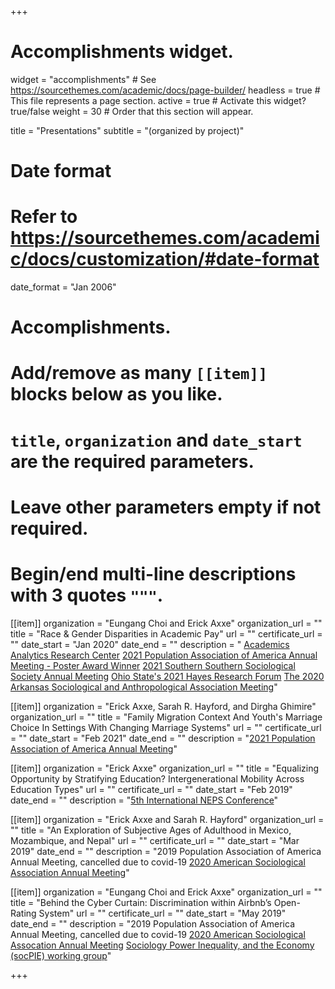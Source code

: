 +++
# Accomplishments widget.
widget = "accomplishments"  # See https://sourcethemes.com/academic/docs/page-builder/
headless = true  # This file represents a page section.
active = true  # Activate this widget? true/false
weight = 30  # Order that this section will appear.

title = "Presentations"
subtitle = "(organized by project)"

# Date format
#   Refer to https://sourcethemes.com/academic/docs/customization/#date-format
date_format = "Jan 2006"

# Accomplishments.
#   Add/remove as many `[[item]]` blocks below as you like.
#   `title`, `organization` and `date_start` are the required parameters.
#   Leave other parameters empty if not required.
#   Begin/end multi-line descriptions with 3 quotes `"""`.

[[item]]
  organization = "Eungang Choi and Erick Axxe"
  organization_url = ""
  title = "Race & Gender Disparities in Academic Pay"
  url = ""
  certificate_url = ""
  date_start = "Jan 2020"
  date_end = ""
  description = "
  [Academics Analytics Research Center](https://youtu.be/4jjbHm9wnSs)
  [2021 Population Association of America Annual Meeting - Poster Award Winner](/updates/presentations/PAA2021_poster.pdf)
  [2021 Southern Southern Sociological Society Annual Meeting](/updates/presentations/AcademicInequality_SSS_20210408.pdf)
  [Ohio State's 2021 Hayes Research Forum](/updates/presentations/AcademicInequality_Hayes_20210408.pdf)
  [The 2020 Arkansas Sociological and Anthropological Association Meeting](/updates/presentations/ArkConf_AxxeChoi_20201105.pdf)"

[[item]]
  organization = "Erick Axxe, Sarah R. Hayford, and Dirgha Ghimire"
  organization_url = ""
  title = "Family Migration Context And Youth's Marriage Choice In Settings With Changing Marriage Systems"
  url = ""
  certificate_url = ""
  date_start = "Feb 2021"
  date_end = ""
  description = "[2021 Population Association of America Annual Meeting](/updates/presentations/PAA2021_Axxe_20210503.pdf)"


[[item]]
  organization = "Erick Axxe"
  organization_url = ""
  title = "Equalizing Opportunity by Stratifying Education? Intergenerational Mobility Across Education Types"
  url = ""
  certificate_url = ""
  date_start = "Feb 2019"
  date_end = ""
  description = "[5th International NEPS Conference](/updates/presentations/NEPS_Axxe_20201204.pdf)"

[[item]]
  organization = "Erick Axxe and Sarah R. Hayford"
  organization_url = ""
  title = "An Exploration of Subjective Ages of Adulthood in Mexico, Mozambique, and Nepal"
  url = ""
  certificate_url = ""
  date_start = "Mar 2019"
  date_end = ""
  description = "2019 Population Association of America Annual Meeting, cancelled due to covid-19
  [2020 American Sociological Association Annual Meeting](/updates/presentations/SubjAdult_ASA2020_Axxe_20200804.pdf)"

[[item]]
  organization = "Eungang Choi and Erick Axxe"
  organization_url = ""
  title = "Behind the Cyber Curtain: Discrimination within Airbnb’s Open-Rating System"
  url = ""
  certificate_url = ""
  date_start = "May 2019"
  date_end = ""
  description = "2019 Population Association of America Annual Meeting, cancelled due to covid-19
  [2020 American Sociological Assocation Annual Meeting](/updates/presentations/ASA2020_AXXE_CHOI_Final.pdf)
  [Sociology Power Inequality, and the Economy (socPIE) working group](/updates/presentations/Presentation_socPIE_AxxeChoi_20200410.pdf)"

+++